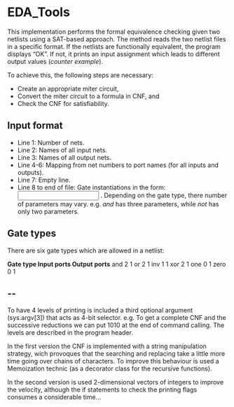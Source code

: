 # EDA_Tools
This implementation performs the formal equivalence checking given two netlists using a SAT-based approach. The method reads the two netlist files in a specific format. If the netlists are functionally equivalent, the program displays “OK”. If not, it  prints an input assignment which leads to different output values (*counter example*).

To achieve this, the following steps are necessary:
- Create an appropriate miter circuit,
- Convert the miter circuit to a formula in CNF, and 
- Check the CNF for satisfiability.


## Input format

- Line 1: Number of nets.
- Line 2: Names of all input nets.
- Line 3: Names of all output nets.
- Line 4-6: Mapping from net numbers to port names (for all inputs and outputs).
- Line 7: Empty line.
- Line 8 to end of file: Gate instantiations in the form: <Gate type> <input nets> <output nets>. Depending on the gate type, there number of parameters may vary. e.g. *and* has three parameters, while *not* has only two parameters.


## Gate types

There are six gate types which are allowed in a netlist:

**Gate type   Input ports   Output ports**
  and           2             1
  or            2             1
  inv           1             1
  xor           2             1
  one           0             1
  zero          0             1


## --

To have 4 levels of printing is included a third optional argument (sys.argv[3]) that acts as 4-bit selector. e.g. To get a complete CNF and the successive reductions we can put 1010 at the end of command calling. The levels are described in the  program header.

In the first version the CNF is implemented with a string manipulation strategy, wich provoques that the searching and replacing take a little more time going over chains of characters. To improve this behaviour is used a Memoization technic (as a decorator class for the recursive functions).

In the second version is used 2-dimensional vectors of integers to improve the velocity, although the if statements to check the printing flags consumes a considerable time...
